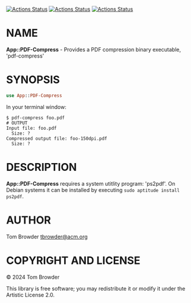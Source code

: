 [![Actions Status](https://github.com/tbrowder/App-PDF-Compress/actions/workflows/linux.yml/badge.svg)](https://github.com/tbrowder/App-PDF-Compress/actions) [![Actions Status](https://github.com/tbrowder/App-PDF-Compress/actions/workflows/macos.yml/badge.svg)](https://github.com/tbrowder/App-PDF-Compress/actions) [![Actions Status](https://github.com/tbrowder/App-PDF-Compress/actions/workflows/windows.yml/badge.svg)](https://github.com/tbrowder/App-PDF-Compress/actions)

NAME
====

**App::PDF-Compress** - Provides a PDF compression binary executable, 'pdf-compress'

SYNOPSIS
========

```raku
use App::PDF-Compress
```

In your terminal window:

    $ pdf-compress foo.pdf
    # OUTPUT
    Input file: foo.pdf
      Size: ?
    Compressed output file: foo-150dpi.pdf
      Size: ?

DESCRIPTION
===========

**App::PDF-Compress** requires a system utitlity program: 'ps2pdf'. On Debian systems it can be installed by executing `sudo aptitude install ps2pdf`.

AUTHOR
======

Tom Browder <tbrowder@acm.org>

COPYRIGHT AND LICENSE
=====================

© 2024 Tom Browder

This library is free software; you may redistribute it or modify it under the Artistic License 2.0.

